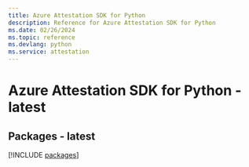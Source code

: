 ```yaml
---
title: Azure Attestation SDK for Python
description: Reference for Azure Attestation SDK for Python
ms.date: 02/26/2024
ms.topic: reference
ms.devlang: python
ms.service: attestation
---
```

# Azure Attestation SDK for Python - latest
## Packages - latest
[!INCLUDE [packages](attestation-index.md)]
